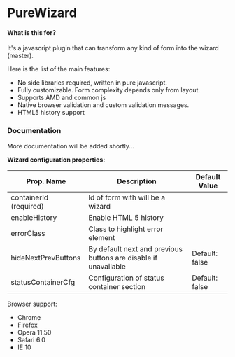 PureWizard
==========
#### What is this for?

It's a javascript plugin that can transform any kind of form into the wizard (master).

Here is the list of the main features:

* No side libraries required, written in pure javascript.
* Fully customizable. Form complexity depends only from layout.
* Supports AMD and common js
* Native browser validation and custom validation messages.
* HTML5 history support


### Documentation

More documentation will be added shortly...

**Wizard configuration properties:**

| Prop. Name                  | Description | Default Value                                                      |
| --------------------------- | ------------| ------------------------------------------------------------------ |
| containerId (required)      | Id of form with will be a wizard                                |                |
| enableHistory               | Enable HTML 5 history                                           |                |
| errorClass                  | Class to highlight error element                                |                |
| hideNextPrevButtons         | By default next and previous buttons are disable if unavailable | Default: false |
| statusContainerCfg          | Configuration of status container section                       | Default: false |

Browser support:

* Chrome
* Firefox
* Opera 11.50
* Safari 6.0
* IE 10

